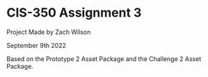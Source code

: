 # CIS-350 Assignment 3
 
Project Made by Zach Wilson

September 9th 2022

Based on the Prototype 2 Asset Package and the Challenge 2 Asset Package. 

